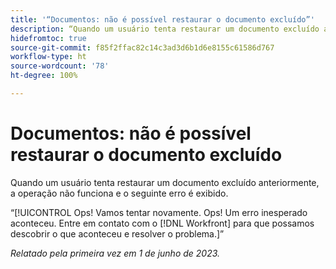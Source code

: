 ```yaml
---
title: '“Documentos: não é possível restaurar o documento excluído”'
description: “Quando um usuário tenta restaurar um documento excluído anteriormente, a operação não funciona e o erro ‘Ops!’ é exibido.”
hidefromtoc: true
source-git-commit: f85f2ffac82c14c3ad3d6b1d6e8155c61586d767
workflow-type: ht
source-wordcount: '78'
ht-degree: 100%

---
```



# Documentos: não é possível restaurar o documento excluído

<!-- On WF and WFP TOCs-->

Quando um usuário tenta restaurar um documento excluído anteriormente, a operação não funciona e o seguinte erro é exibido.

“[!UICONTROL Ops! Vamos tentar novamente. Ops! Um erro inesperado aconteceu. Entre em contato com o [!DNL Workfront] para que possamos descobrir o que aconteceu e resolver o problema.]”

_Relatado pela primeira vez em 1 de junho de 2023._

